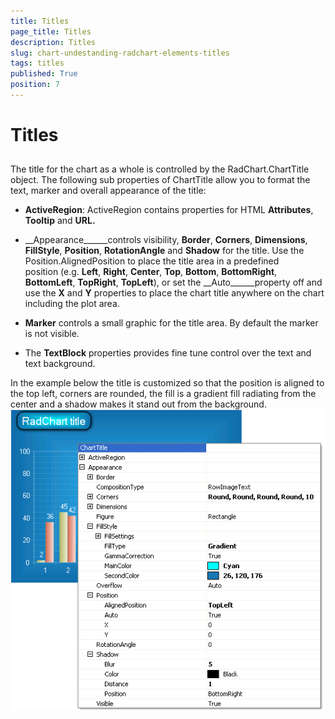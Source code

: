 ```yaml
---
title: Titles
page_title: Titles
description: Titles
slug: chart-undestanding-radchart-elements-titles
tags: titles
published: True
position: 7
---
```


# Titles



## 

The title for the chart as a whole is controlled by the RadChart.ChartTitle object. The following sub properties of ChartTitle allow you to format the text, marker and overall appearance of the title: 

* __ActiveRegion__: ActiveRegion contains properties for HTML __Attributes__, __Tooltip__ and __URL.__  


* __Appearance______controls visibility, __Border__, __Corners__, __Dimensions__, __FillStyle__, __Position__, __RotationAngle__ and __Shadow__ for the title. Use the Position.AlignedPosition to place the title area in a predefined position (e.g. __Left__, __Right__, __Center__, __Top__, __Bottom__, __BottomRight__, __BottomLeft__, __TopRight__, __TopLeft__), or set the __Auto______property off and use the __X__ and __Y__ properties to place the chart title anywhere on the chart including the plot area. 


* __Marker__ controls a small graphic for the title area. By default the marker is not visible. 


* The __TextBlock__ properties provides fine tune control over the text and text background.

In the example below the title is customized so that the position is aligned to the top left, corners are rounded, the fill is a gradient fill radiating from the center and a shadow makes it stand out from the background.![chart-undestanding-radchart-elements-titles 001](images/chart-undestanding-radchart-elements-titles001.png)
